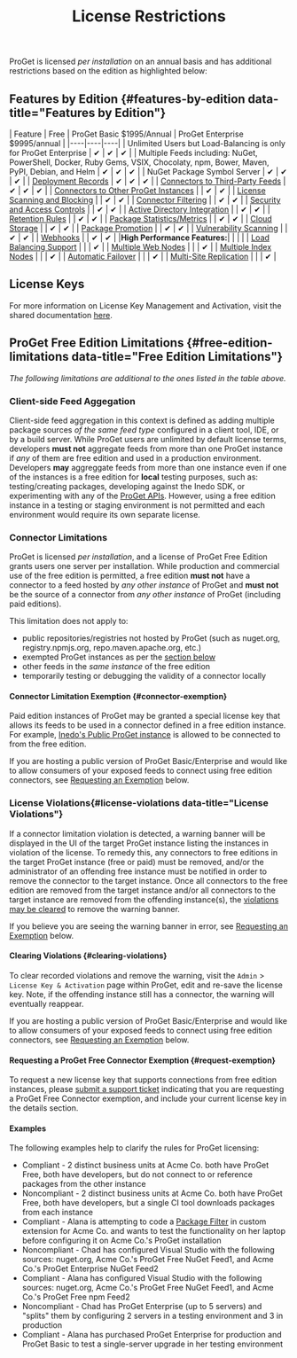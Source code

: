 ﻿---
title: License Restrictions
sequence: 700
keywords: proget, license
show-headings-in-nav: true
---

ProGet is licensed *per installation* on an annual basis and has additional restrictions based on the edition as highlighted below:

## Features by Edition {#features-by-edition data-title="Features by Edition"}


| Feature | Free | ProGet Basic $1995/Annual | ProGet Enterprise $9995/annual |
|----|----|----|
| Unlimited Users but Load-Balancing is only for ProGet Enterprise                                                                                                                  | ✔ | ✔ | ✔ |
| Multiple Feeds including: NuGet, PowerShell, Docker, Ruby Gems, VSIX, Chocolaty, npm, Bower, Maven, PyPI, Debian, and Helm                          | ✔ | ✔ | ✔ |
| NuGet Package Symbol Server                                                                    | ✔ | ✔ | ✔ |
| [Deployment Records](/docs/proget/advanced/package-promotion#deployment-records)                                 | ✔ | ✔ | ✔ |
| [Connectors to Third-Party Feeds](#connector-limitations)                                                                         | ✔ | ✔ | ✔ |
| [Connectors to Other ProGet Instances](#connector-limitations)                                                                  |   | ✔ | ✔ |
| [License Scanning and Blocking](/docs/proget/compliance/license-scanning)                                        |    | ✔ | ✔ |
| [Connector Filtering](/docs/proget/core-concepts/feeds/connectors#connector-filters)                             |    | ✔ | ✔ |
| [Security and Access Controls](/docs/proget/administration/security)                                             |    | ✔ | ✔ |
| [Active Directory Integration](/docs/various/ldap/ldap-active-directory)                                         |    | ✔ | ✔ |
| [Retention Rules](/docs/proget/administration/retention-rules)                                                   |    | ✔ | ✔ |
| [Package Statistics/Metrics](/docs/proget/administration/package-statistics)                                     |    | ✔ | ✔ |
| [Cloud Storage](/docs/proget/storage/cloud-storage)                                                              |    | ✔ | ✔ |
| [Package Promotion](/docs/proget/advanced/package-promotion)                                                     |    | ✔ | ✔ |
| [Vulnerability Scanning](/docs/proget/administration/vulnerability-source)                                       |    | ✔ | ✔ |
| [Webhooks](/docs/proget/advanced/webhooks)                                                                       |    | ✔ | ✔ |
|**High Performance Features:**|   |   |   |
| [Load Balancing Support](/docs/proget/installation/load-balancing-and-automatic-failover)                        |    |    | ✔ |
| [Multiple Web Nodes](/docs/proget/installation/load-balancing-and-automatic-failover#web-node-configuration)     |    |    | ✔ |
| [Multiple Index Nodes](/docs/proget/installation/load-balancing-and-automatic-failover#indexing-nodes)           |    |   | ✔ |
| [Automatic Failover](/docs/proget/installation/load-balancing-and-automatic-failover)                            |    |    | ✔ |
| [Multi-Site Replication](/docs/proget/administration/feed-replication)                                           |    |    | ✔ |


## License Keys

For more information on License Key Management and Activation, visit the shared documentation [here](/docs/various/licensing/management).

## ProGet Free Edition Limitations {#free-edition-limitations data-title="Free Edition Limitations"}

*The following limitations are additional to the ones listed in the table above.*

### Client-side Feed Aggegation

Client-side feed aggregation in this context is defined as adding multiple package sources *of the same feed type* configured in a client tool, IDE, or by a build server. While ProGet users are unlimited by default license terms, developers **must not** aggregate feeds from more than one ProGet instance if *any* of them are free edition and used in a production environment. Developers **may** aggreggate feeds from more than one instance even if one of the instances is a free edition for **local** testing purposes, such as: testing/creating packages, developing against the Inedo SDK, or experimenting with any of the [ProGet APIs](/docs/proget/reference/api). However, using a free edition instance in a testing or staging environment is not permitted and each environment would require its own separate license.

### Connector Limitations

ProGet is licensed *per installation*, and a license of ProGet Free Edition grants users one server per installation. While production and commercial use of the free edition is permitted, a free edition **must not** have a connector to a feed hosted by *any other instance* of ProGet and **must not** be the source of a connector from *any other instance* of ProGet (including paid editions).

This limitation does not apply to:

 - public repositories/registries not hosted by ProGet (such as nuget.org, registry.npmjs.org, repo.maven.apache.org, etc.)
 - exempted ProGet instances as per the [section below](#connector-exemption)
 - other feeds in the *same instance* of the free edition
 - temporarily testing or debugging the validity of a connector locally

#### Connector Limitation Exemption {#connector-exemption}

Paid edition instances of ProGet may be granted a special license key that allows its feeds to be used in a connector defined in a free edition instance. For example, [Inedo's Public ProGet instance](https://proget.inedo.com) is allowed to be connected to from the free edition.

If you are hosting a public version of ProGet Basic/Enterprise and would like to allow consumers of your exposed feeds to connect using free edition connectors, see [Requesting an Exemption](#request-exemption) below.

### License Violations{#license-violations data-title="License Violations"}

If a connector limitation violation is detected, a warning banner will be displayed in the UI of the target ProGet instance listing the instances in violation of the license. To remedy this, any connectors to free editions in the target ProGet instance (free or paid) must be removed, and/or the administrator of an offending free instance must be notified in order to remove the connector to the target instance. Once all connectors to the free edition are removed from the target instance and/or all connectors to the target instance are removed from the offending instance(s), the [violations may be cleared](#clearing-violations) to remove the warning banner.

If you believe you are seeing the warning banner in error, see [Requesting an Exemption](#request-exemption) below.

#### Clearing Violations {#clearing-violations}

To clear recorded violations and remove the warning, visit the `Admin` > `License Key & Activation` page within ProGet, edit and re-save the license key. Note, if the offending instance still has a connector, the warning will eventually reappear.

If you are hosting a public version of ProGet Basic/Enterprise and would like to allow consumers of your exposed feeds to connect using free edition connectors, see [Requesting an Exemption](#request-exemption) below.

#### Requesting a ProGet Free Connector Exemption {#request-exemption}

To request a new license key that supports connections from free edition instances, please [submit a support ticket](/support/submit-ticket) indicating that you are requesting a ProGet Free Connector exemption, and include your current license key in the details section.

#### Examples

The following examples help to clarify the rules for ProGet licensing:

- <span class="info-block success">Compliant</span> - 2 distinct business units at Acme Co. both have ProGet Free, both have developers, but do not connect to or reference packages from the other instance
- <span class="info-block error">Noncompliant</span> - 2 distinct business units at Acme Co. both have ProGet Free, both have developers, but a single CI tool downloads packages from each instance
- <span class="info-block success">Compliant</span> - Alana is attempting to code a [Package Filter](https://github.com/Inedo/SampleProGetExtension/blob/master/SampleProGetExtension/PackageFilters/SamplePackageFilter.cs) in custom extension for Acme Co. and wants to test the functionality on her laptop before configuring it on Acme Co.'s ProGet installation
- <span class="info-block error">Noncompliant</span> - Chad has configured Visual Studio with the following sources: nuget.org, Acme Co.'s ProGet Free NuGet Feed1, and Acme Co.'s ProGet Enterprise NuGet Feed2
- <span class="info-block success">Compliant</span> - Alana has configured Visual Studio with the following sources: nuget.org, Acme Co.'s ProGet Free NuGet Feed1, and Acme Co.'s ProGet Free npm Feed2
- <span class="info-block error">Noncompliant</span> - Chad has ProGet Enterprise (up to 5 servers) and "splits" them by configuring 2 servers in a testing environment and 3 in production
- <span class="info-block success">Compliant</span> - Alana has purchased ProGet Enterprise for production and ProGet Basic to test a single-server upgrade in her testing environment
